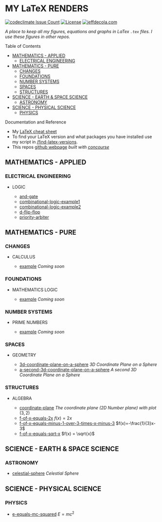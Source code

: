 # MY LaTeX RENDERS

[![codeclimate Issue Count](https://codeclimate.com/github/JeffDeCola/my-latex-renders/badges/issue_count.svg)](https://codeclimate.com/github/JeffDeCola/my-latex-renders/issues)
[![License](http://img.shields.io/:license-mit-blue.svg)](http://jeffdecola.mit-license.org)
[![jeffdecola.com](https://img.shields.io/badge/website-jeffdecola.com-blue)](https://jeffdecola.com)

_A place to keep all my figures, equations
 and graphs in LaTex `.tex` files.
I use these figures in other repos._

Table of Contents

* [MATHEMATICS - APPLIED](https://github.com/JeffDeCola/my-latex-renders#mathematics---applied)
  * [ELECTRICAL ENGINEERING](https://github.com/JeffDeCola/my-latex-renders#electrical-engineering)
* [MATHEMATICS - PURE](https://github.com/JeffDeCola/my-latex-renders#mathematics---pure)
  * [CHANGES](https://github.com/JeffDeCola/my-latex-renders#changes)
  * [FOUNDATIONS](https://github.com/JeffDeCola/my-latex-renders#foundations)
  * [NUMBER SYSTEMS](https://github.com/JeffDeCola/my-latex-renders#number-systems)
  * [SPACES](https://github.com/JeffDeCola/my-latex-renders#spaces)
  * [STRUCTURES](https://github.com/JeffDeCola/my-latex-renders#structures)
* [SCIENCE - EARTH & SPACE SCIENCE](https://github.com/JeffDeCola/my-latex-renders#science---earth--space-science)
  * [ASTRONOMY](https://github.com/JeffDeCola/my-latex-renders#astronomy)
* [SCIENCE - PHYSICAL SCIENCE](https://github.com/JeffDeCola/my-latex-renders#science---physical-science)
  * [PHYSICS](https://github.com/JeffDeCola/my-latex-renders#physics)

Documentation and Reference

* My
  [LaTeX cheat sheet](https://github.com/JeffDeCola/my-cheat-sheets/tree/master/software/development/languages/latex-cheat-sheet)
* To find your LaTeX version and what packages you have installed use
  my script in
  [/find-latex-versions](https://github.com/JeffDeCola/my-latex-renders/tree/master/find-latex-versions).
* This repos
  [github webpage](https://jeffdecola.github.io/my-latex-renders/)
  _built with
  [concourse](https://github.com/JeffDeCola/my-latex-renders/blob/master/ci-README.md)_

## MATHEMATICS - APPLIED

### ELECTRICAL ENGINEERING

* LOGIC

  * [and-gate](https://github.com/JeffDeCola/my-latex-renders/tree/master/mathematics/applied/electrical-engineering/logic/and-gate)
  * [combinational-logic-example1](https://github.com/JeffDeCola/my-latex-renders/tree/master/mathematics/applied/electrical-engineering/logic/combinational-logic-example1)
  * [combinational-logic-example2](https://github.com/JeffDeCola/my-latex-renders/tree/master/mathematics/applied/electrical-engineering/logic/combinational-logic-example2)
  * [d-flip-flop](https://github.com/JeffDeCola/my-latex-renders/tree/master/mathematics/applied/electrical-engineering/logic/d-flip-flop)
  * [priority-arbiter](https://github.com/JeffDeCola/my-latex-renders/tree/master/mathematics/applied/electrical-engineering/logic/priority-arbiter)

## MATHEMATICS - PURE

### CHANGES

* CALCULUS

  * [example](https://github.com/JeffDeCola/my-latex-renders/tree/master/mathematics/pure/changes/calculus/example)
    _Coming soon_

### FOUNDATIONS

* MATHEMATICS LOGIC

  * [example](https://github.com/JeffDeCola/my-latex-renders/tree/master/mathematics/pure/foundations/mathematics-logic/example)
    _Coming soon_

### NUMBER SYSTEMS

* PRIME NUMBERS

  * [example](https://github.com/JeffDeCola/my-latex-renders/tree/master/mathematics/pure/number-systems/prime-numbers/example)
    _Coming soon_

### SPACES

* GEOMETRY

  * [3d-coordinate-plane-on-a-sphere](https://github.com/JeffDeCola/my-latex-renders/tree/master/mathematics/pure/spaces/geometry/3d-coordinate-plane-on-a-sphere)
    _3D Coordinate Plane on a Sphere_
  * [a-second-3d-coordinate-plane-on-a-sphere](https://github.com/JeffDeCola/my-latex-renders/tree/master/mathematics/pure/spaces/geometry/a-second-3d-coordinate-plane-on-a-sphere)
    _A second 3D Coordinate Plane on a Sphere_

### STRUCTURES

* ALGEBRA

  * [coordinate-plane](https://github.com/JeffDeCola/my-latex-renders/tree/master/mathematics/pure/structures/algebra/coordinate-plane) _The coordinate plane (2D Number plane) with plot_ $(3,2)$
  * [f-of-x-equals-2x](https://github.com/JeffDeCola/my-latex-renders/tree/master/mathematics/pure/structures/algebra/f-of-x-equals-2x) $f(x) = 2x$
  * [f-of-x-equals-minus-1-over-3-times-x-minus-3](https://github.com/JeffDeCola/my-latex-renders/tree/master/mathematics/pure/structures/algebra/f-of-x-equals-minus-1-over-3-times-x-minus-3) $f(x)=-\frac{1}{3}x-3$
  * [f-of-x-equals-sqrt-x](https://github.com/JeffDeCola/my-latex-renders/tree/master/mathematics/pure/structures/algebra/f-of-x-equals-sqrt-x) $f(x) = \sqrt{x}$

## SCIENCE - EARTH & SPACE SCIENCE

### ASTRONOMY

* [celestial-sphere](https://github.com/JeffDeCola/my-latex-renders/tree/master/science/earth-and-space-science/astronomy/celestial-sphere)
  _Celestial Sphere_

## SCIENCE - PHYSICAL SCIENCE

### PHYSICS

* [e-equals-mc-squared](https://github.com/JeffDeCola/my-latex-renders/tree/master/science/physical-science/physics/e-equals-mc-squared) $E=mc^2$
